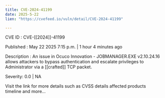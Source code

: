 ```yaml
---
title: CVE-2024-41199
date: 2025-5-22
lien: "https://cvefeed.io/vuln/detail/CVE-2024-41199"

---
```


CVE ID : CVE-[[2024]]-41199

Published :  May 22
2025
7:15 p.m. | 1 hour
4 minutes ago

Description : An issue in Ocuco Innovation - JOBMANAGER.EXE v2.10.24.16 allows attackers to bypass authentication and escalate privileges to Administrator via a [[crafted]] TCP packet.

Severity: 0.0 | NA

Visit the link for more details
such as CVSS details
affected products
timeline
and more...
